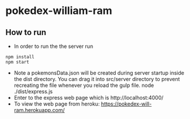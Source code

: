 # pokedex-william-ram
## How to run
* In order to run the the server run
```
npm install
npm start
```
* Note a pokemonsData.json will be created during server startup inside the dist directory. You can drag it into src/server directory to prevent recreating the file whenever you reload the gulp file.
    node ./dist/express.js
* Enter to the express web page which is http://localhost:4000/
* To view the web page from heroku: https://pokedex-will-ram.herokuapp.com/
